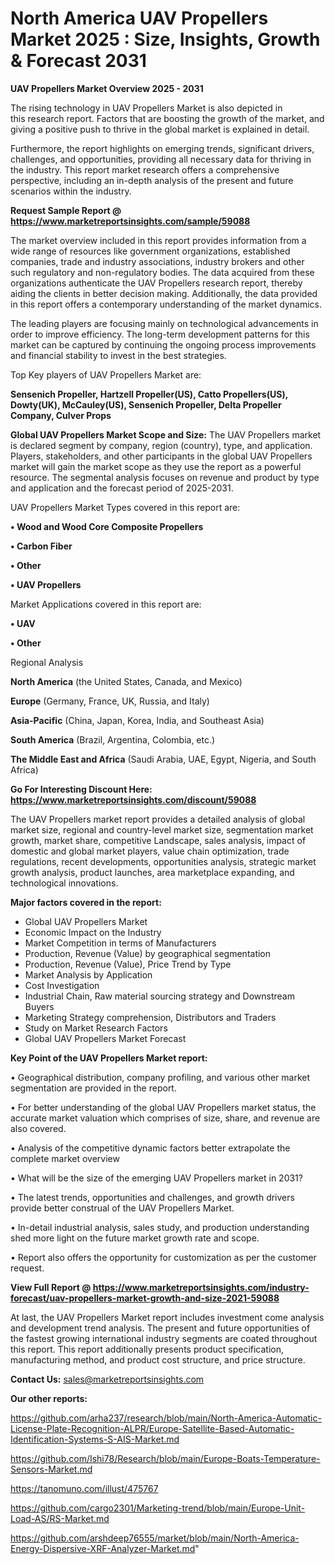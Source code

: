 # North America UAV Propellers Market 2025 : Size, Insights, Growth & Forecast 2031

<Strong> UAV Propellers Market Overview 2025 - 2031</strong>

The rising technology in UAV Propellers Market is also depicted in this research report. Factors that are boosting the growth of the market, and giving a positive push to thrive in the global market is explained in detail.

Furthermore, the report highlights on emerging trends, significant drivers, challenges, and opportunities, providing all necessary data for thriving in the industry. This report market research offers a comprehensive perspective, including an in-depth analysis of the present and future scenarios within the industry.

<strong>Request Sample Report @ <a href=https://www.marketreportsinsights.com/sample/59088>https://www.marketreportsinsights.com/sample/59088</a></strong>

The market overview included in this report provides information from a wide range of resources like government organizations, established companies, trade and industry associations, industry brokers and other such regulatory and non-regulatory bodies. The data acquired from these organizations authenticate the UAV Propellers research report, thereby aiding the clients in better decision making. Additionally, the data provided in this report offers a contemporary understanding of the market dynamics.

The leading players are focusing mainly on technological advancements in order to improve efficiency. The long-term development patterns for this market can be captured by continuing the ongoing process improvements and financial stability to invest in the best strategies.

Top Key players of UAV Propellers Market are:

<strong>Sensenich Propeller, Hartzell Propeller(US), Catto Propellers(US), Dowty(UK), McCauley(US), Sensenich Propeller, Delta Propeller Company, Culver Props</strong>

<strong><b>Global UAV Propellers Market Scope and Size:</b></strong>
The UAV Propellers market is declared segment by company, region (country), type, and application. Players, stakeholders, and other participants in the global UAV Propellers market will gain the market scope as they use the report as a powerful resource. The segmental analysis focuses on revenue and product by type and application and the forecast period of 2025-2031.

UAV Propellers Market Types covered in this report are:

<strong>• Wood and Wood Core Composite Propellers

• Carbon Fiber

• Other

• UAV Propellers</strong>

Market Applications covered in this report are:

<strong>• UAV

• Other</strong> 

Regional Analysis

<strong>North America</strong> (the United States, Canada, and Mexico)

<strong>Europe</strong> (Germany, France, UK, Russia, and Italy)

<strong>Asia-Pacific</strong> (China, Japan, Korea, India, and Southeast Asia)

<strong>South America</strong> (Brazil, Argentina, Colombia, etc.)

<strong>The Middle East and Africa</strong> (Saudi Arabia, UAE, Egypt, Nigeria, and South Africa)

<strong>Go For Interesting Discount Here: <a href=https://www.marketreportsinsights.com/discount/59088>https://www.marketreportsinsights.com/discount/59088</a></strong>

The UAV Propellers market report provides a detailed analysis of global market size, regional and country-level market size, segmentation market growth, market share, competitive Landscape, sales analysis, impact of domestic and global market players, value chain optimization, trade regulations, recent developments, opportunities analysis, strategic market growth analysis, product launches, area marketplace expanding, and technological innovations.

<strong><b>Major factors covered in the report:</b></strong>
<ul>
  <li>Global UAV Propellers Market </li>
  <li>Economic Impact on the Industry</li>
  <li>Market Competition in terms of Manufacturers</li>
  <li>Production, Revenue (Value) by geographical segmentation</li>
  <li>Production, Revenue (Value), Price Trend by Type</li>
  <li>Market Analysis by Application</li>
  <li>Cost Investigation</li>
  <li>Industrial Chain, Raw material sourcing strategy and Downstream Buyers</li>
  <li>Marketing Strategy comprehension, Distributors and Traders</li>
  <li>Study on Market Research Factors</li>
  <li>Global UAV Propellers Market Forecast</li>
</ul>

<strong><b>Key Point of the UAV Propellers Market report:</b></strong>

• Geographical distribution, company profiling, and various other market segmentation are provided in the report.

• For better understanding of the global UAV Propellers market status, the accurate market valuation which comprises of size, share, and revenue are also covered.

• Analysis of the competitive dynamic factors better extrapolate the complete market overview

• What will be the size of the emerging UAV Propellers market in 2031?

• The latest trends, opportunities and challenges, and growth drivers provide better construal of the UAV Propellers Market.

• In-detail industrial analysis, sales study, and production understanding shed more light on the future market growth rate and scope.

• Report also offers the opportunity for customization as per the customer request.

<strong><b>View Full Report @ <a href=https://www.marketreportsinsights.com/industry-forecast/uav-propellers-market-growth-and-size-2021-59088>https://www.marketreportsinsights.com/industry-forecast/uav-propellers-market-growth-and-size-2021-59088</a></b></strong>


At last, the UAV Propellers Market report includes investment come analysis and development trend analysis. The present and future opportunities of the fastest growing international industry segments are coated throughout this report. This report additionally presents product specification, manufacturing method, and product cost structure, and price structure.

<strong>Contact Us:</strong>
sales@marketreportsinsights.com

<strong>Our other reports:</strong>

<a href=https://github.com/arha237/research/blob/main/North-America-Automatic-License-Plate-Recognition-ALPR/Europe-Satellite-Based-Automatic-Identification-Systems-S-AIS-Market.md>https://github.com/arha237/research/blob/main/North-America-Automatic-License-Plate-Recognition-ALPR/Europe-Satellite-Based-Automatic-Identification-Systems-S-AIS-Market.md</a>

<a href=https://github.com/Ishi78/Research/blob/main/Europe-Boats-Temperature-Sensors-Market.md>https://github.com/Ishi78/Research/blob/main/Europe-Boats-Temperature-Sensors-Market.md</a>

<a href=https://tanomuno.com/illust/475767>https://tanomuno.com/illust/475767</a>

<a href=https://github.com/cargo2301/Marketing-trend/blob/main/Europe-Unit-Load-AS/RS-Market.md>https://github.com/cargo2301/Marketing-trend/blob/main/Europe-Unit-Load-AS/RS-Market.md</a>

<a href=https://github.com/arshdeep76555/market/blob/main/North-America-Energy-Dispersive-XRF-Analyzer-Market.md>https://github.com/arshdeep76555/market/blob/main/North-America-Energy-Dispersive-XRF-Analyzer-Market.md</a>"
